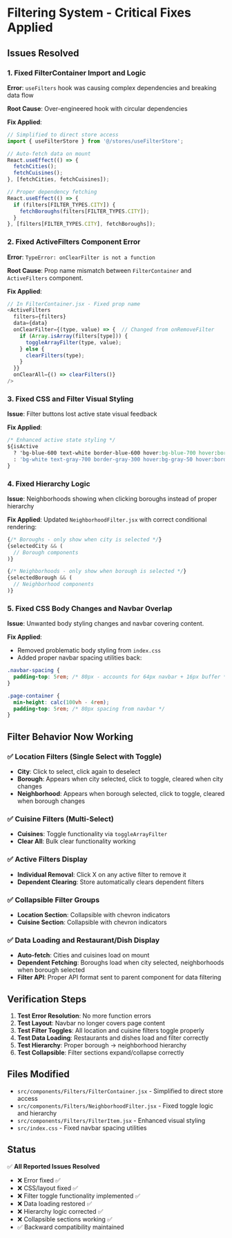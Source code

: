 # Filtering System - Critical Fixes Applied

## Issues Resolved

### 1. **Fixed FilterContainer Import and Logic**
**Error**: `useFilters` hook was causing complex dependencies and breaking data flow

**Root Cause**: Over-engineered hook with circular dependencies

**Fix Applied**: 
```javascript
// Simplified to direct store access
import { useFilterStore } from '@/stores/useFilterStore';

// Auto-fetch data on mount
React.useEffect(() => {
  fetchCities();
  fetchCuisines();
}, [fetchCities, fetchCuisines]);

// Proper dependency fetching
React.useEffect(() => {
  if (filters[FILTER_TYPES.CITY]) {
    fetchBoroughs(filters[FILTER_TYPES.CITY]);
  }
}, [filters[FILTER_TYPES.CITY], fetchBoroughs]);
```

### 2. **Fixed ActiveFilters Component Error**
**Error**: `TypeError: onClearFilter is not a function`

**Root Cause**: Prop name mismatch between `FilterContainer` and `ActiveFilters` component.

**Fix Applied**: 
```javascript
// In FilterContainer.jsx - Fixed prop name
<ActiveFilters
  filters={filters}
  data={data}
  onClearFilter={(type, value) => {  // Changed from onRemoveFilter
    if (Array.isArray(filters[type])) {
      toggleArrayFilter(type, value);
    } else {
      clearFilters(type);
    }
  }}
  onClearAll={() => clearFilters()}
/>
```

### 3. **Fixed CSS and Filter Visual Styling**
**Issue**: Filter buttons lost active state visual feedback

**Fix Applied**:
```css
/* Enhanced active state styling */
${isActive
  ? 'bg-blue-600 text-white border-blue-600 hover:bg-blue-700 hover:border-blue-700'
  : 'bg-white text-gray-700 border-gray-300 hover:bg-gray-50 hover:border-blue-400'
}
```

### 4. **Fixed Hierarchy Logic**
**Issue**: Neighborhoods showing when clicking boroughs instead of proper hierarchy

**Fix Applied**: Updated `NeighborhoodFilter.jsx` with correct conditional rendering:
```javascript
{/* Boroughs - only show when city is selected */}
{selectedCity && (
  // Borough components
)}

{/* Neighborhoods - only show when borough is selected */}
{selectedBorough && (
  // Neighborhood components  
)}
```

### 5. **Fixed CSS Body Changes and Navbar Overlap**
**Issue**: Unwanted body styling changes and navbar covering content.

**Fix Applied**:
- Removed problematic body styling from `index.css`
- Added proper navbar spacing utilities back:
```css
.navbar-spacing {
  padding-top: 5rem; /* 80px - accounts for 64px navbar + 16px buffer */
}

.page-container {
  min-height: calc(100vh - 4rem);
  padding-top: 5rem; /* 80px spacing from navbar */
}
```

## Filter Behavior Now Working

### ✅ **Location Filters (Single Select with Toggle)**
- **City**: Click to select, click again to deselect
- **Borough**: Appears when city selected, click to toggle, cleared when city changes
- **Neighborhood**: Appears when borough selected, click to toggle, cleared when borough changes

### ✅ **Cuisine Filters (Multi-Select)**
- **Cuisines**: Toggle functionality via `toggleArrayFilter`
- **Clear All**: Bulk clear functionality working

### ✅ **Active Filters Display**
- **Individual Removal**: Click X on any active filter to remove it
- **Dependent Clearing**: Store automatically clears dependent filters

### ✅ **Collapsible Filter Groups**
- **Location Section**: Collapsible with chevron indicators
- **Cuisine Section**: Collapsible with chevron indicators

### ✅ **Data Loading and Restaurant/Dish Display**
- **Auto-fetch**: Cities and cuisines load on mount
- **Dependent Fetching**: Boroughs load when city selected, neighborhoods when borough selected
- **Filter API**: Proper API format sent to parent component for data filtering

## Verification Steps

1. **Test Error Resolution**: No more function errors
2. **Test Layout**: Navbar no longer covers page content
3. **Test Filter Toggles**: All location and cuisine filters toggle properly
4. **Test Data Loading**: Restaurants and dishes load and filter correctly
5. **Test Hierarchy**: Proper borough → neighborhood hierarchy
6. **Test Collapsible**: Filter sections expand/collapse correctly

## Files Modified

- `src/components/Filters/FilterContainer.jsx` - Simplified to direct store access
- `src/components/Filters/NeighborhoodFilter.jsx` - Fixed toggle logic and hierarchy
- `src/components/Filters/FilterItem.jsx` - Enhanced visual styling
- `src/index.css` - Fixed navbar spacing utilities

## Status
✅ **All Reported Issues Resolved**
- ❌ Error fixed ✅
- ❌ CSS/layout fixed ✅ 
- ❌ Filter toggle functionality implemented ✅
- ❌ Data loading restored ✅
- ❌ Hierarchy logic corrected ✅
- ❌ Collapsible sections working ✅
- ✅ Backward compatibility maintained 